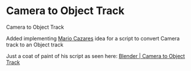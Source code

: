 # Camera to Object Track
Camera to Object Track

Added implementing [Mario Cazares](https://www.youtube.com/@marioCazares) idea for a script to convert Camera track to an Object track

Just a coat of paint of his script as seen here:
[Blender | Camera to Object Track
](https://www.youtube.com/watch?v=mofAOmWwUgA)

